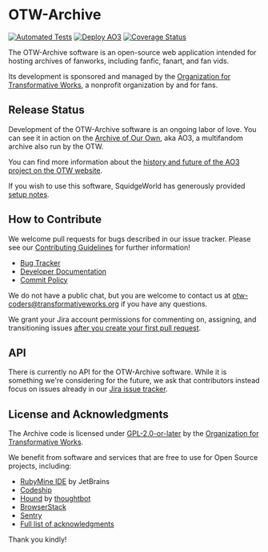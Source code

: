 OTW-Archive
=========
[![Automated Tests](https://github.com/otwcode/otwarchive/actions/workflows/automated-tests.yml/badge.svg)](https://github.com/otwcode/otwarchive/actions/workflows/automated-tests.yml) [![Deploy AO3](https://github.com/otwcode/otwarchive/actions/workflows/deploy.yml/badge.svg)](https://github.com/otwcode/otwarchive/deployments) [![Coverage Status](https://img.shields.io/codecov/c/github/otwcode/otwarchive/master.svg)](https://app.codecov.io/gh/otwcode/otwarchive)

The OTW-Archive software is an open-source web application intended for hosting archives of fanworks, including fanfic, fanart, and fan vids.

Its development is sponsored and managed by the [Organization for Transformative Works](https://www.transformativeworks.org/), a nonprofit organization by and for fans.

Release Status
---------
Development of the OTW-Archive software is an ongoing labor of love. You can see it in action on the [Archive of Our Own](https://archiveofourown.org/), aka AO3, a multifandom archive also run by the OTW.

You can find more information about the [history and future of the AO3 project on the OTW website](https://www.transformativeworks.org/archive_of_our_own/).

If you wish to use this software, SquidgeWorld has generously provided [setup notes](https://squidgeworld.org/works/34491).

How to Contribute
----------
We welcome pull requests for bugs described in our issue tracker. Please see our [Contributing Guidelines](https://github.com/otwcode/otwarchive/blob/master/CONTRIBUTING.md) for further information!

* [Bug Tracker](https://otwarchive.atlassian.net/projects/AO3/issues)
* [Developer Documentation](https://github.com/otwcode/otwarchive/wiki)
* [Commit Policy](https://github.com/otwcode/otwarchive/wiki/Commit-policy)

We do not have a public chat, but you are welcome to contact us at otw-coders@transformativeworks.org if you have any questions.

We grant your Jira account permissions for commenting on, assigning, and transitioning issues [after you create your first pull request](https://github.com/otwcode/otwarchive/blob/master/CONTRIBUTING.md#workflow).

API
----------
There is currently no API for the OTW-Archive software. While it is something we're considering for the future, we ask that contributors instead focus on issues already in our [Jira issue tracker](https://otwarchive.atlassian.net/).

License and Acknowledgments
----------
The Archive code is licensed under [GPL-2.0-or-later](https://www.gnu.org/licenses/gpl-2.0.html) by the [Organization for Transformative Works](https://www.transformativeworks.org/).

We benefit from software and services that are free to use for Open Source projects, including:

* [RubyMine IDE](https://www.jetbrains.com/ruby/) by JetBrains
* [Codeship](https://codeship.com/)
* [Hound](https://houndci.com/) by [thoughtbot](https://thoughtbot.com/)
* [BrowserStack](https://www.browserstack.com)
* [Sentry](https://sentry.io)
* [Full list of acknowledgments](ACKNOWLEDGMENTS.md)

Thank you kindly!
